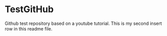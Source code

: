 TestGitHub
==========

Github test repository based on a youtube tutorial.
This is my second insert row in this readme file.

